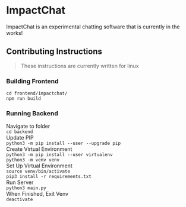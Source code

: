 # ImpactChat
ImpactChat is an experimental chatting software that is currently in the works!


## Contributing Instructions
> These instructions are currently written for linux
### Building Frontend
`cd frontend/impactchat/`  
`npm run build`  

### Running Backend
Navigate to folder  
`cd backend`  
Update PIP  
`python3 -m pip install --user --upgrade pip`  
Create Virtual Environment  
`python3 -m pip install --user virtualenv`  
`python3 -m venv venv`  
Set Up Virtual Environment  
`source venv/bin/activate`  
`pip3 install -r requirements.txt`  
Run Server  
`python3 main.py`  
When Finished, Exit Venv  
`deactivate`  